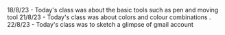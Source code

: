 18/8/23 - Today's class was about the basic tools such as pen and moving tool 
21/8/23 - Today's class was about colors and colour combinations
.   22/8/23 - Today's class was to sketch a glimpse of gmail account
